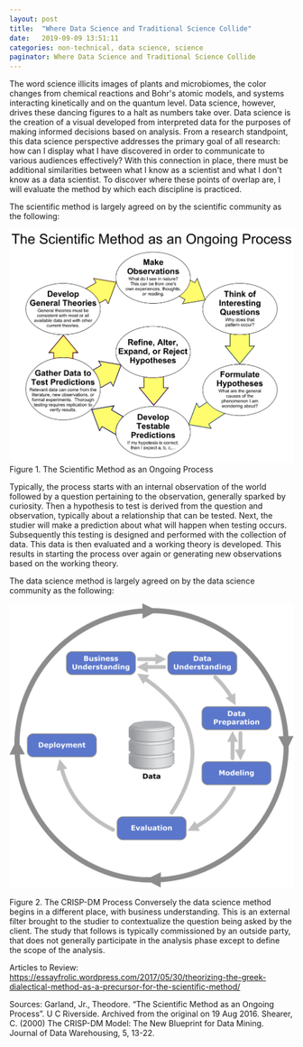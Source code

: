 ```yaml
---
layout: post
title:  "Where Data Science and Traditional Science Collide"
date:   2019-09-09 13:51:11
categories: non-technical, data science, science
paginator: Where Data Science and Traditional Science Collide
---
```


The word science illicits images of plants and microbiomes, the color changes from chemical reactions and Bohr's atomic models, and systems interacting kinetically and on the quantum level. Data science, however, drives these dancing figures to a halt as numbers take over. Data science is the creation of a visual developed from interpreted data for the purposes of making informed decisions based on analysis. From a research standpoint, this data science perspective addresses the primary goal of all research: how can I display what I have discovered in order to communicate to various audiences effectively? With this connection in place, there must be additional similarities between what I know as a scientist and what I don't know as a data scientist. To discover where these points of overlap are, I will evaluate the method by which each discipline is practiced.

The scientific method is largely agreed on by the scientific community as the following:

<img src="/images/The_Scientific_Method_as_an_Ongoing_Process.svg" alt="Scientific Method">
Figure 1. The Scientific Method as an Ongoing Process

Typically, the process starts with an internal observation of the world followed by a question pertaining to the observation, generally sparked by curiosity. Then a hypothesis to test is derived from the question and observation, typically about a relationship that can be tested. Next, the studier will make a prediction about what will happen when testing occurs. Subsequently this testing is designed and performed with the collection of data. This data is then evaluated and a working theory is developed. This results in starting the process over again or generating new observations based on the working theory.

The data science method is largely agreed on by the data science community as the following:

<img src="/images/CRISP-DM_Process_Diagram.png" alt="Data Science Method">

Figure 2. The CRISP-DM Process
Conversely the data science method begins in a different place, with business understanding. This is an external filter brought to the studier to contextualize the question being asked by the client. The study that follows is typically commissioned by an outside party, that does not generally participate in the analysis phase except to define the scope of the analysis.

Articles to Review:
https://essayfrolic.wordpress.com/2017/05/30/theorizing-the-greek-dialectical-method-as-a-precursor-for-the-scientific-method/

Sources:
Garland, Jr., Theodore. “The Scientific Method as an Ongoing Process”. U C Riverside.   Archived from the original on 19 Aug 2016.
Shearer, C. (2000) The CRISP-DM Model: The New Blueprint for Data Mining. Journal of Data Warehousing, 5, 13-22.
